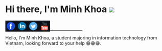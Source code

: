 # Hi there, I'm Minh Khoa <img src="https://media.giphy.com/media/hvRJCLFzcasrR4ia7z/giphy.gif" width="25px">
<a href="https://t.me/K_black202">
  <img align="left" alt="telegram" width="35px" src="https://github.com/khoa083/khoa/blob/b86973a175fdc93d330b43c3a65bd6ac09304de7/Khoa_ne/img/2/facebook.gif?raw=true" />
</a>
<a href="https://www.linkedin.com/in/khoa-minh-8b9a2b183/">
  <img align="left" alt="linkedin" width="35px" src="https://github.com/khoa083/khoa/blob/b86973a175fdc93d330b43c3a65bd6ac09304de7/Khoa_ne/img/2/linkedin.gif?raw=true" />
</a>
<a href="https://www.linkedin.com/in/khoa-minh-8b9a2b183/">
  <img align="left" alt="linkedin" width="35px" src="https://github.com/khoa083/khoa/blob/b86973a175fdc93d330b43c3a65bd6ac09304de7/Khoa_ne/img/2/twitter.gif?raw=true" />
</a>
<a href="https://www.linkedin.com/in/khoa-minh-8b9a2b183/">
  <img align="left" alt="linkedin" width="35px" src="https://github.com/khoa083/khoa/blob/b86973a175fdc93d330b43c3a65bd6ac09304de7/Khoa_ne/img/2/youtube.gif?raw=true" />
</a>
<br/>
 <hr  width="20%" align="left" />

Hello, I'm Minh Khoa, a student majoring in information technology from Vietnam, looking forward to your help 😁😁😁.
